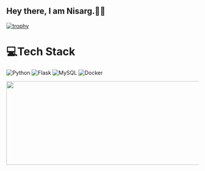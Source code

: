 ## Hey there, I am Nisarg.👋🏻

[![trophy](https://github-profile-trophy.vercel.app/?username=Nisarg-07&title=Stars,Followers,Commits,Repositories,MultipleLang,PullRequest&theme=onedark)](https://github.com/ryo-ma/github-profile-trophy)

# 💻Tech Stack
![Python](https://img.shields.io/badge/python-3670A0?style=for-the-badge&logo=python&logoColor=ffdd54)  ![Flask](https://img.shields.io/badge/flask-%23000.svg?style=for-the-badge&logo=flask&logoColor=white) ![MySQL](https://img.shields.io/badge/mysql-%2300f.svg?style=for-the-badge&logo=mysql&logoColor=white) ![Docker](https://img.shields.io/badge/docker-%230db7ed.svg?style=for-the-badge&logo=docker&logoColor=white) 
<p align="center">
  <img width="800" height="220" src="https://streak-stats.demolab.com?user=Nisarg-07&theme=highcontrast&hide_border=true&border_radius=5&card_width=800">
</p>

<!--
<p align="center">
 <img width="1000" src="assets/github-snake.svg" alt="snake"/>
</p>
-->
<!--
**Nisarg-07/Nisarg-07** is a ✨ _special_ ✨ repository because its `README.md` (this file) appears on your GitHub profile.

Here are some ideas to get you started:

- 🔭 I’m currently working on ...
- 🌱 I’m currently learning ...
- 👯 I’m looking to collaborate on ...
- 🤔 I’m looking for help with ...
- 💬 Ask me about ...
- 📫 How to reach me: ...
- 😄 Pronouns: ...
- ⚡ Fun fact: ...
-->
